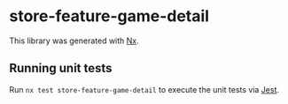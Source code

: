 # store-feature-game-detail

This library was generated with [Nx](https://nx.dev).

## Running unit tests

Run `nx test store-feature-game-detail` to execute the unit tests via [Jest](https://jestjs.io).

